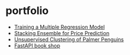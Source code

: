 # portfolio

- [Training a Multiple Regression Model](https://github.com/AnastasiayA26/portfolio/blob/OLS/ols.ipynb)
- [Stacking Ensemble for Price Prediction](https://github.com/AnastasiayA26/portfolio/blob/Ensemble/stacking_ensembl.ipynb)
- [Unsupervised Clustering of Palmer Penguins](https://github.com/AnastasiayA26/portfolio/blob/Clustering/unsupervised_clustering.ipynb)
- [FastAPI book shop](https://github.com/AnastasiayA26/fastapi_project/tree/homework)

